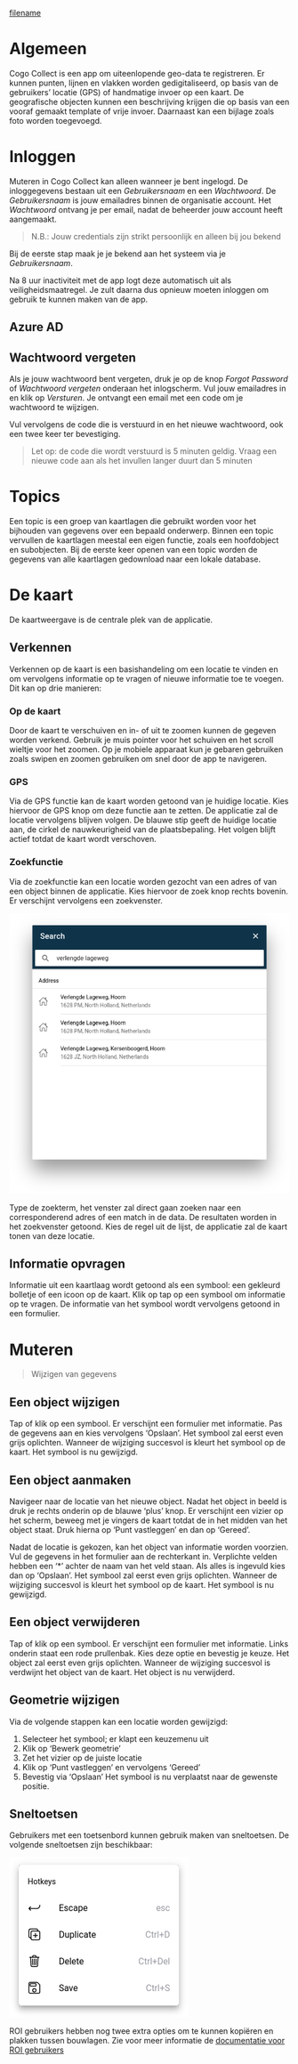[filename](_header.md ':include')

# Algemeen

Cogo Collect is een app om uiteenlopende geo-data te registreren. Er kunnen punten, lijnen en vlakken worden
gedigitaliseerd, op basis van de gebruikers’ locatie (GPS) of handmatige invoer op een kaart. De geografische objecten
kunnen een beschrijving krijgen die op basis van een vooraf gemaakt template of vrije invoer. Daarnaast kan een bijlage
zoals foto worden toegevoegd.

# Inloggen

Muteren in Cogo Collect kan alleen wanneer je bent ingelogd. De inloggegevens bestaan uit een _Gebruikersnaam_ en een
_Wachtwoord_. De _Gebruikersnaam_ is jouw emailadres binnen de organisatie account. Het _Wachtwoord_ ontvang je per
email, nadat
de beheerder jouw account heeft aangemaakt.

> N.B.: Jouw credentials zijn strikt persoonlijk en alleen bij jou bekend

Bij de eerste stap maak je je bekend aan het systeem via je _Gebruikersnaam_.

Na 8 uur inactiviteit met de app logt deze automatisch uit als veiligheidsmaatregel. Je zult daarna dus opnieuw moeten
inloggen om gebruik te kunnen maken van de app.

## Azure AD

## Wachtwoord vergeten

Als je jouw wachtwoord bent vergeten, druk je op de knop _Forgot Password_ of _Wachtwoord vergeten_ onderaan het
inlogscherm.
Vul jouw emailadres in en klik op _Versturen_. Je ontvangt een email met een code om je wachtwoord te wijzigen.

Vul vervolgens de code die is verstuurd in en het nieuwe wachtwoord, ook een twee keer ter bevestiging.

> Let op: de code die wordt verstuurd is 5 minuten geldig. Vraag een nieuwe code aan als het invullen langer duurt dan 5
> minuten

# Topics

Een topic is een groep van kaartlagen die gebruikt worden voor het bijhouden van gegevens over een bepaald onderwerp.
Binnen een topic vervullen de kaartlagen meestal een eigen functie, zoals een hoofdobject en subobjecten. Bij de eerste
keer openen van een topic worden de gegevens van alle kaartlagen gedownload naar een lokale database.

# De kaart

De kaartweergave is de centrale plek van de applicatie.

## Verkennen

Verkennen op de kaart is een basishandeling om een locatie te vinden en om vervolgens informatie op te vragen of nieuwe
informatie toe te voegen. Dit kan op drie manieren:

### Op de kaart

Door de kaart te verschuiven en in- of uit te zoomen kunnen de gegeven worden verkend. Gebruik je muis pointer voor het
schuiven en het scroll wieltje voor het zoomen. Op je mobiele apparaat kun je gebaren gebruiken zoals swipen en zoomen
gebruiken om snel door de app te navigeren.

### GPS

Via de GPS functie kan de kaart worden getoond van je huidige locatie. Kies hiervoor de GPS knop om deze functie aan te
zetten. De applicatie zal de locatie vervolgens blijven volgen. De blauwe stip geeft de huidige locatie aan, de cirkel
de nauwkeurigheid van de plaatsbepaling. Het volgen blijft actief totdat de kaart wordt verschoven.

### Zoekfunctie

Via de zoekfunctie kan een locatie worden gezocht van een adres of van een object binnen de applicatie. Kies hiervoor de
zoek knop rechts bovenin. Er verschijnt vervolgens een zoekvenster.

![Zoeken](_media/general_search.png)

Type de zoekterm, het venster zal direct gaan zoeken naar een corresponderend adres of een match in de data. De
resultaten worden in het zoekvenster getoond. Kies de regel uit de lijst, de applicatie zal de kaart tonen van deze
locatie.

## Informatie opvragen

Informatie uit een kaartlaag wordt getoond als een symbool: een gekleurd bolletje of een icoon op de kaart. Klik op tap
op een symbool om informatie op te vragen. De informatie van het symbool wordt vervolgens getoond in een formulier.

# Muteren

> Wijzigen van gegevens

## Een object wijzigen

Tap of klik op een symbool. Er verschijnt een formulier met informatie. Pas de gegevens aan en kies vervolgens
‘Opslaan’. Het symbool zal eerst even grijs oplichten. Wanneer de wijziging succesvol is kleurt het symbool op de kaart.
Het symbool is nu gewijzigd.

## Een object aanmaken

Navigeer naar de locatie van het nieuwe object. Nadat het object in beeld is druk je rechts onderin op de blauwe ‘plus’
knop. Er verschijnt een vizier op het scherm, beweeg met je vingers de kaart totdat de in het midden van het object
staat. Druk hierna op ‘Punt vastleggen’ en dan op ‘Gereed’.

Nadat de locatie is gekozen, kan het object van informatie worden voorzien. Vul de gegevens in het formulier aan de
rechterkant in. Verplichte velden hebben een ‘*’ achter de naam van het veld staan. Als alles is ingevuld kies dan op
‘Opslaan’. Het symbool zal eerst even grijs oplichten. Wanneer de wijziging succesvol is kleurt het symbool op de kaart.
Het symbool is nu gewijzigd.

## Een object verwijderen

Tap of klik op een symbool. Er verschijnt een formulier met informatie. Links onderin staat een rode prullenbak. Kies
deze optie en bevestig je keuze. Het object zal eerst even grijs oplichten. Wanneer de wijziging succesvol is verdwijnt
het object van de kaart. Het object is nu verwijderd.

## Geometrie wijzigen

Via de volgende stappen kan een locatie worden gewijzigd:

1. Selecteer het symbool; er klapt een keuzemenu uit
2. Klik op ‘Bewerk geometrie’
3. Zet het vizier op de juiste locatie
4. Klik op ‘Punt vastleggen’ en vervolgens ‘Gereed’
5. Bevestig via ‘Opslaan’
   Het symbool is nu verplaatst naar de gewenste positie.

## Sneltoetsen

Gebruikers met een toetsenbord kunnen gebruik maken van sneltoetsen. De volgende sneltoetsen zijn beschikbaar:

![Sneltoetsen](_media%2Fgeneral_hotkeys.png)

ROI gebruikers hebben nog twee extra opties om te kunnen kopiëren en plakken tussen bouwlagen. Zie voor meer informatie
de [documentatie voor ROI gebruikers](roi-users.md)